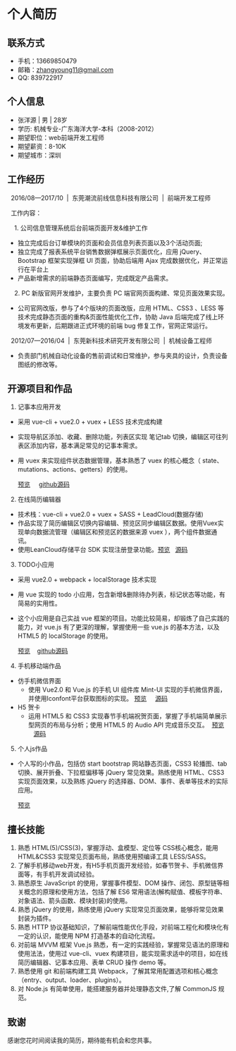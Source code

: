 # 个人简历

## 联系方式
* 手机：13669850479
* 邮箱：zhangyoung11@gmail.com
* QQ: 839722917

## 个人信息
* 张洋源 | 男 | 28岁
* 学历: 机械专业-广东海洋大学-本科（2008-2012）
* 期望职位：web前端开发工程师
* 期望薪资：8-10K
* 期望城市：深圳

## 工作经历

&nbsp;&nbsp;2016/08—2017/10&nbsp;&nbsp;|&nbsp;&nbsp;东莞潮流前线信息科技有限公司&nbsp;&nbsp;|&nbsp;&nbsp;前端开发工程师

&nbsp;&nbsp;工作内容：

&nbsp;&nbsp;&nbsp;&nbsp;1. 公司信息管理系统后台前端页面开发&维护工作

- 独立完成后台订单模块的页面和会员信息列表页面以及3个活动页面;
- 独立完成了报表系统平台销售数据弹框展示页面优化，应用 jQuery、Bootstrap 框架实现弹框 UI 页面，协助后端用 Ajax 完成数据优化，并正常运行在平台上
- 产品新增需求的前端静态页面编写，完成既定产品需求。

&nbsp;&nbsp;&nbsp;&nbsp;2. PC 新版官网开发维护，主要负责 PC 端官网页面构建、常见页面效果实现。

- 公司官网改版，参与了4个版块的页面改版，应用 HTML、CSS3 、LESS 等技术完成静态页面的重构&页面性能优化工作，协助 Java 后端完成了线上环境发布更新，后期跟进正式环境的前端 bug 修复工作，官网正常运行。

&nbsp;&nbsp;2012/07—2016/04&nbsp;&nbsp;|&nbsp;&nbsp;东莞新科技术研究开发有限公司&nbsp;&nbsp;|&nbsp;&nbsp;机械设备工程师

- 负责部门机械自动化设备的售前调试和日常维护，参与夹具的设计，负责设备图纸的修改等。

## 开源项目和作品

1. 记事本应用开发

- 采用 vue-cli + vue2.0 + vuex + LESS 技术完成构建
- 实现导航区添加、收藏、删除功能，列表区实现 笔记tab 切换，编辑区可往列表区添加内容，基本满足常见的记事本需求。
- 用 vuex 来实现组件状态数据管理，基本熟悉了 vuex 的核心概念（ state、 mutations、actions、getters）的使用。
 
    [预览](https://zhangyoung99.github.io/vue-demo/notes-app/dist/index.html) &nbsp;&nbsp;&nbsp; [github源码](https://github.com/zhangyoung99/vue-demo/tree/master/notes-app)
    
2. 在线简历编辑器

- 技术栈：vue-cli + vue2.0 + vuex + SASS + LeadCloud(数据存储)
- 作品实现了简历编辑区切换内容编辑、预览区同步编辑区数据。使用Vuex实现单向数据流管理（编辑区和预览区的数据来源 vuex ），两个组件数据通讯。
- 使用LeanCloud存储平台 SDK 实现注册登录功能。[预览](https://zhangyoung99.github.io/vue-demo/resume2/dist/index.html)  &nbsp;&nbsp;[源码](https://github.com/zhangyoung99/vue-demo/tree/master/resume2)

3. TODO小应用

- 采用 vue2.0 + webpack + localStorage 技术实现
- 用 vue 实现的 todo 小应用，包含新增&删除待办列表，标记状态等功能，有简易的实用性。
- 这个小应用是自己实战 vue 框架的项目。功能比较简易，却锻炼了自己实践的能力，对 vue.js 有了更深的理解，掌握使用一些 vue.js 的基本方法，以及 HTML5 的 localStorage 的使用。

    [预览](https://zhangyoung99.github.io/vue-demo/todo/page.html) &nbsp;&nbsp;&nbsp;[github源码](https://github.com/zhangyoung99/vue-demo/tree/master/todo)

4. 手机移动端作品
- 仿手机微信界面
     - 使用 Vue2.0 和 Vue.js 的手机 UI 组件库 Mint-UI 实现的手机微信界面，并使用Iconfont平台获取图标的实现。 [预览](https://zhangyoung99.github.io/vue-demo/Wechat/index.html) &nbsp;&nbsp;&nbsp; [源码](https://github.com/zhangyoung99/vue-demo/tree/master/Wechat)
- H5 贺卡
     - 运用 HTML5 和 CSS3 实现春节手机端祝贺页面，掌握了手机端简单展示型网页的布局与分析；使用 HTML5 的 Audio API 完成音乐交互。&nbsp;&nbsp;[预览](https://zhangyoung99.github.io/css-demo/spring-blessing/blessing.html) &nbsp;&nbsp;&nbsp;[源码](https://github.com/zhangyoung99/css-demo/tree/master/spring-blessing)

5. 个人js作品
  - 个人写的小作品，包括仿 start bootstrap 网站静态页面，CSS3 轮播图、tab 切换、展开折叠、下拉框偏移等 jQuery 常见效果。熟练使用 HTML、CSS3 实现页面效果，以及熟练 jQuery 的选择器、DOM、事件、表单等技术的实际应用。
   
      [预览](https://zhangyoung99.github.io/js-works/)
 
## 擅长技能

1. 熟悉 HTML(5)/CSS(3)，掌握浮动、盒模型、定位等 CSS核心概念，能用 HTML&CSS3 实现常见页面布局，熟练使用预编译工具 LESS/SASS。
2. 了解手机移动web开发，有H5手机页面开发经验，如春节贺卡、手机微信界面等，有手机开发调试经验。
3. 熟悉原生 JavaScript 的使用，掌握事件模型、DOM 操作、闭包、原型链等相关概念的原理和使用方法，包括了解 ES6 常用语法(解构赋值、模板字符串、对象语法、箭头函数、模块封装)的使用。
4. 熟悉 jQuery 的使用，熟练使用 jQuery 实现常见页面效果，能够将常见效果封装为插件。
5. 熟悉 HTTP 协议基础知识，了解前端性能优化手段，对前端工程化和模块化有一定的认识，能使用 NPM 打造基本的自动化流程。
6. 对前端 MVVM 框架 Vue.js 熟悉，有一定的实践经验，掌握常见语法的原理和使用法法，使用过 vue-cli、vuex 构建项目，能实现需求适中的项目，如在线简历编辑器、记事本应用、表单 CRUD 操作 demo 等。
7. 熟悉使用 git 和前端构建工具 Webpack，了解其常用配置选项和核心概念（entry、output、loader、plugins）。
8. 对 Node.js 有简单使用，能搭建服务器并处理静态文件,了解 CommonJS 规范。

## 致谢
感谢您花时间阅读我的简历，期待能有机会和您共事。
